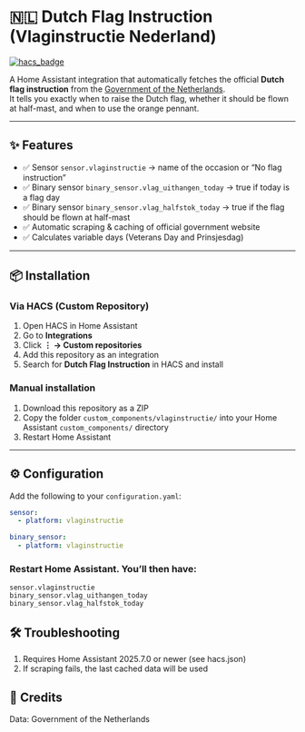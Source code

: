 # 🇳🇱 Dutch Flag Instruction (Vlaginstructie Nederland)

[![hacs_badge](https://img.shields.io/badge/HACS-Custom-41BDF5.svg)](https://hacs.xyz/docs/use/custom_repositories/)

A Home Assistant integration that automatically fetches the official **Dutch flag instruction** from the [Government of the Netherlands](https://www.rijksoverheid.nl/onderwerpen/grondwet-en-statuut/vraag-en-antwoord/wanneer-kan-ik-de-vlag-uithangen-en-wat-is-de-vlaginstructie).  
It tells you exactly when to raise the Dutch flag, whether it should be flown at half-mast, and when to use the orange pennant.

---

## ✨ Features

- ✅ Sensor `sensor.vlaginstructie` → name of the occasion or “No flag instruction”
- ✅ Binary sensor `binary_sensor.vlag_uithangen_today` → true if today is a flag day
- ✅ Binary sensor `binary_sensor.vlag_halfstok_today` → true if the flag should be flown at half-mast
- ✅ Automatic scraping & caching of official government website
- ✅ Calculates variable days (Veterans Day and Prinsjesdag)

---

## 📦 Installation

### Via HACS (Custom Repository)
1. Open HACS in Home Assistant
2. Go to **Integrations**
3. Click **⋮ → Custom repositories**
4. Add this repository as an integration
5. Search for **Dutch Flag Instruction** in HACS and install

### Manual installation
1. Download this repository as a ZIP
2. Copy the folder `custom_components/vlaginstructie/` into your Home Assistant `custom_components/` directory
3. Restart Home Assistant

---

## ⚙️ Configuration

Add the following to your `configuration.yaml`:

```yaml
sensor:
  - platform: vlaginstructie

binary_sensor:
  - platform: vlaginstructie

```

### Restart Home Assistant. You’ll then have:
```
sensor.vlaginstructie
binary_sensor.vlag_uithangen_today
binary_sensor.vlag_halfstok_today
```

## 🛠 Troubleshooting

1. Requires Home Assistant 2025.7.0 or newer (see hacs.json)
2. If scraping fails, the last cached data will be used

## 📜 Credits
Data: Government of the Netherlands